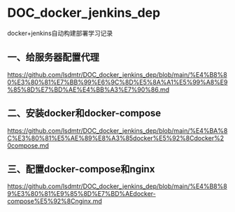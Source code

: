 # DOC_docker_jenkins_dep
docker+jenkins自动构建部署学习记录

## 一、给服务器配置代理
https://github.com/lsdmtr/DOC_docker_jenkins_dep/blob/main/%E4%B8%80%E3%80%81%E7%BB%99%E6%9C%8D%E5%8A%A1%E5%99%A8%E9%85%8D%E7%BD%AE%E4%BB%A3%E7%90%86.md

## 二、安装docker和docker-compose
https://github.com/lsdmtr/DOC_docker_jenkins_dep/blob/main/%E4%BA%8C%E3%80%81%E5%AE%89%E8%A3%85docker%E5%92%8Cdocker%20compose.md

## 三、配置docker-compose和nginx
https://github.com/lsdmtr/DOC_docker_jenkins_dep/blob/main/%E4%B8%89%E3%80%81%E9%85%8D%E7%BD%AEdocker-compose%E5%92%8Cnginx.md
